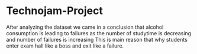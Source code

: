 # Technojam-Project

After analyzing the dataset we came in a conclusion that alcohol consumption is leading to failures as the number of studytime is decreasing and number of failures is increasing
This is main reason that why students enter exam hall like a boss and exit like a failure.
